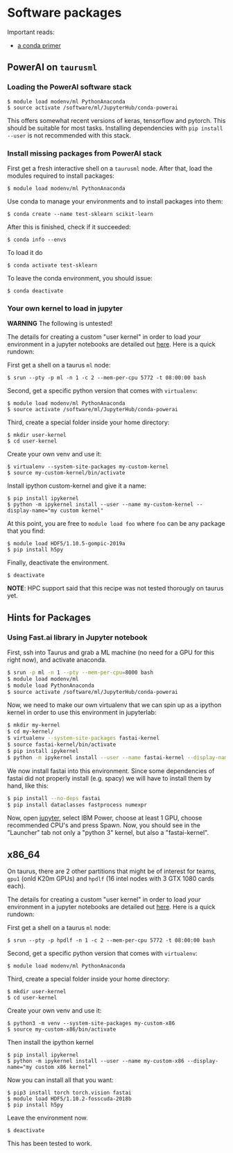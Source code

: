 # Software packages

Important reads:

- [a conda primer](https://towardsdatascience.com/a-guide-to-conda-environments-bc6180fc533)

## PowerAI on `taurusml`

### Loading the PowerAI software stack

```
$ module load modenv/ml PythonAnaconda
$ source activate /software/ml/JupyterHub/conda-powerai 
```

This offers somewhat recent versions of keras, tensorflow and pytorch. This should be suitable for most tasks. Installing dependencies with `pip install --user` is not recommended with this stack.


### Install missing packages from PowerAI stack

First get a fresh interactive shell on a `taurusml` node. After that, load the modules required to install packages:

``` shell
$ module load modenv/ml PythonAnaconda
```

Use conda to manage your environments and to install packages into them:

```
$ conda create --name test-sklearn scikit-learn
```

After this is finished, check if it succeeded:

```
$ conda info --envs
```

To load it do

```
$ conda activate test-sklearn
```

To leave the conda environment, you should issue:

```
$ conda deactivate
```

### Your own kernel to load in jupyter

**WARNING** The following is untested!

The details for creating a custom "user kernel" in order to load *your* environment in a jupyter notebooks are detailed out [here](https://doc.zih.tu-dresden.de/hpc-wiki/bin/view/Compendium/JupyterHub). Here is a quick rundown:

First get a shell on a taurus `ml` node:

``` shell
$ srun --pty -p ml -n 1 -c 2 --mem-per-cpu 5772 -t 08:00:00 bash
```

Second, get a specific python version that comes with `virtualenv`:

``` shell
$ module load modenv/ml PythonAnaconda
$ source activate /software/ml/JupyterHub/conda-powerai 
```

Third, create a special folder inside your home directory:

``` shell
$ mkdir user-kernel
$ cd user-kernel
```

Create your own venv and use it:

``` shell
$ virtualenv --system-site-packages my-custom-kernel
$ source my-custom-kernel/bin/activate
```

Install ipython custom-kernel and give it a name:

``` shell
$ pip install ipykernel
$ python -m ipykernel install --user --name my-custom-kernel --display-name="my custom kernel"
```

At this point, you are free to `module load foo` where `foo` can be any package that you find:

``` shell
$ module load HDF5/1.10.5-gompic-2019a
$ pip install h5py
```

Finally, deactivate the environment.

``` shell
$ deactivate
```

**NOTE**: HPC support said that this recipe was not tested thorougly on taurus yet.


## Hints for Packages

### Using Fast.ai library in Jupyter notebook

First, ssh into Taurus and grab a ML machine (no need for a GPU for this right now), and activate anaconda.

``` bash
$ srun -p ml -n 1 --pty --mem-per-cpu=8000 bash
$ module load modenv/ml
$ module load PythonAnaconda
$ source activate /software/ml/JupyterHub/conda-powerai
```
Now, we need to make our own virtualenv that we can spin up as a ipython kernel in order to use this environment in jupyterlab:

``` bash
$ mkdir my-kernel
$ cd my-kernel/
$ virtualenv --system-site-packages fastai-kernel
$ source fastai-kernel/bin/activate
$ pip install ipykernel
$ python -m ipykernel install --user --name fastai-kernel --display-name="fastai-kernel"
```

We now install fastai into this environment. Since some dependencies of fastai did not properly install (e.g. spacy) we will have to install them by hand, like this:

``` bash
$ pip install --no-deps fastai
$ pip install dataclasses fastprocess numexpr
```

Now, open [jupyter](https://taurus.hrsk.tu-dresden.de/jupyter), select IBM Power, choose at least 1 GPU, choose recommended CPU's and press Spawn. Now, you should see in the "Launcher" tab not only a "python 3" kernel, but also a "fastai-kernel".


## x86_64



On taurus, there are 2 other partitions that might be of interest for teams, `gpu1` (onld K20m GPUs) and `hpdlf` (16 intel nodes with 3 GTX 1080 cards each).

The details for creating a custom "user kernel" in order to load *your* environment in a jupyter notebooks are detailed out [here](https://doc.zih.tu-dresden.de/hpc-wiki/bin/view/Compendium/JupyterHub). Here is a quick rundown:

First get a shell on a taurus `ml` node:

``` shell
$ srun --pty -p hpdlf -n 1 -c 2 --mem-per-cpu 5772 -t 08:00:00 bash
```

Second, get a specific python version that comes with `virtualenv`:

``` shell
$ module load modenv/ml PythonAnaconda
```

Third, create a special folder inside your home directory:

``` shell
$ mkdir user-kernel
$ cd user-kernel
```

Create your own venv and use it:

``` shell
$ python3 -m venv --system-site-packages my-custom-x86
$ source my-custom-x86/bin/activate
```

Then install the ipython kernel

``` shell
$ pip install ipykernel
$ python -m ipykernel install --user --name my-custom-x86 --display-name="my custom x86 kernel"
```

Now you can install all that you want:

```
$ pip3 install torch torch.vision fastai
$ module load HDF5/1.10.2-fosscuda-2018b
$ pip install h5py
```

Leave the environment now.

```
$ deactivate
```

This has been tested to work.

